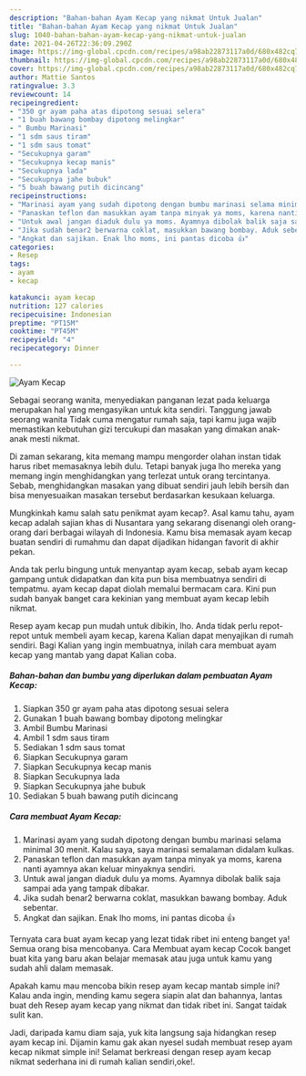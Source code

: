 ```yaml
---
description: "Bahan-bahan Ayam Kecap yang nikmat Untuk Jualan"
title: "Bahan-bahan Ayam Kecap yang nikmat Untuk Jualan"
slug: 1040-bahan-bahan-ayam-kecap-yang-nikmat-untuk-jualan
date: 2021-04-26T22:36:09.290Z
image: https://img-global.cpcdn.com/recipes/a98ab22873117a0d/680x482cq70/ayam-kecap-foto-resep-utama.jpg
thumbnail: https://img-global.cpcdn.com/recipes/a98ab22873117a0d/680x482cq70/ayam-kecap-foto-resep-utama.jpg
cover: https://img-global.cpcdn.com/recipes/a98ab22873117a0d/680x482cq70/ayam-kecap-foto-resep-utama.jpg
author: Mattie Santos
ratingvalue: 3.3
reviewcount: 14
recipeingredient:
- "350 gr ayam paha atas dipotong sesuai selera"
- "1 buah bawang bombay dipotong melingkar"
- " Bumbu Marinasi"
- "1 sdm saus tiram"
- "1 sdm saus tomat"
- "Secukupnya garam"
- "Secukupnya kecap manis"
- "Secukupnya lada"
- "Secukupnya jahe bubuk"
- "5 buah bawang putih dicincang"
recipeinstructions:
- "Marinasi ayam yang sudah dipotong dengan bumbu marinasi selama minimal 30 menit. Kalau saya, saya marinasi semalaman didalam kulkas."
- "Panaskan teflon dan masukkan ayam tanpa minyak ya moms, karena nanti ayamnya akan keluar minyaknya sendiri."
- "Untuk awal jangan diaduk dulu ya moms. Ayamnya dibolak balik saja sampai ada yang tampak dibakar."
- "Jika sudah benar2 berwarna coklat, masukkan bawang bombay. Aduk sebentar."
- "Angkat dan sajikan. Enak lho moms, ini pantas dicoba 👍"
categories:
- Resep
tags:
- ayam
- kecap

katakunci: ayam kecap 
nutrition: 127 calories
recipecuisine: Indonesian
preptime: "PT15M"
cooktime: "PT45M"
recipeyield: "4"
recipecategory: Dinner

---
```



![Ayam Kecap](https://img-global.cpcdn.com/recipes/a98ab22873117a0d/680x482cq70/ayam-kecap-foto-resep-utama.jpg)

Sebagai seorang wanita, menyediakan panganan lezat pada keluarga merupakan hal yang mengasyikan untuk kita sendiri. Tanggung jawab seorang  wanita Tidak cuma mengatur rumah saja, tapi kamu juga wajib memastikan kebutuhan gizi tercukupi dan masakan yang dimakan anak-anak mesti nikmat.

Di zaman  sekarang, kita memang mampu mengorder olahan instan tidak harus ribet memasaknya lebih dulu. Tetapi banyak juga lho mereka yang memang ingin menghidangkan yang terlezat untuk orang tercintanya. Sebab, menghidangkan masakan yang dibuat sendiri jauh lebih bersih dan bisa menyesuaikan masakan tersebut berdasarkan kesukaan keluarga. 



Mungkinkah kamu salah satu penikmat ayam kecap?. Asal kamu tahu, ayam kecap adalah sajian khas di Nusantara yang sekarang disenangi oleh orang-orang dari berbagai wilayah di Indonesia. Kamu bisa memasak ayam kecap buatan sendiri di rumahmu dan dapat dijadikan hidangan favorit di akhir pekan.

Anda tak perlu bingung untuk menyantap ayam kecap, sebab ayam kecap gampang untuk didapatkan dan kita pun bisa membuatnya sendiri di tempatmu. ayam kecap dapat diolah memalui bermacam cara. Kini pun sudah banyak banget cara kekinian yang membuat ayam kecap lebih nikmat.

Resep ayam kecap pun mudah untuk dibikin, lho. Anda tidak perlu repot-repot untuk membeli ayam kecap, karena Kalian dapat menyajikan di rumah sendiri. Bagi Kalian yang ingin membuatnya, inilah cara membuat ayam kecap yang mantab yang dapat Kalian coba.

<!--inarticleads1-->

##### Bahan-bahan dan bumbu yang diperlukan dalam pembuatan Ayam Kecap:

1. Siapkan 350 gr ayam paha atas dipotong sesuai selera
1. Gunakan 1 buah bawang bombay dipotong melingkar
1. Ambil  Bumbu Marinasi
1. Ambil 1 sdm saus tiram
1. Sediakan 1 sdm saus tomat
1. Siapkan Secukupnya garam
1. Siapkan Secukupnya kecap manis
1. Siapkan Secukupnya lada
1. Siapkan Secukupnya jahe bubuk
1. Sediakan 5 buah bawang putih dicincang




<!--inarticleads2-->

##### Cara membuat Ayam Kecap:

1. Marinasi ayam yang sudah dipotong dengan bumbu marinasi selama minimal 30 menit. Kalau saya, saya marinasi semalaman didalam kulkas.
1. Panaskan teflon dan masukkan ayam tanpa minyak ya moms, karena nanti ayamnya akan keluar minyaknya sendiri.
1. Untuk awal jangan diaduk dulu ya moms. Ayamnya dibolak balik saja sampai ada yang tampak dibakar.
1. Jika sudah benar2 berwarna coklat, masukkan bawang bombay. Aduk sebentar.
1. Angkat dan sajikan. Enak lho moms, ini pantas dicoba 👍




Ternyata cara buat ayam kecap yang lezat tidak ribet ini enteng banget ya! Semua orang bisa mencobanya. Cara Membuat ayam kecap Cocok banget buat kita yang baru akan belajar memasak atau juga untuk kamu yang sudah ahli dalam memasak.

Apakah kamu mau mencoba bikin resep ayam kecap mantab simple ini? Kalau anda ingin, mending kamu segera siapin alat dan bahannya, lantas buat deh Resep ayam kecap yang nikmat dan tidak ribet ini. Sangat taidak sulit kan. 

Jadi, daripada kamu diam saja, yuk kita langsung saja hidangkan resep ayam kecap ini. Dijamin kamu gak akan nyesel sudah membuat resep ayam kecap nikmat simple ini! Selamat berkreasi dengan resep ayam kecap nikmat sederhana ini di rumah kalian sendiri,oke!.

